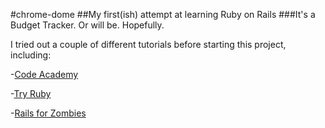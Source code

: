 #chrome-dome
##My first(ish) attempt at learning Ruby on Rails
###It's a Budget Tracker. Or will be. Hopefully.


I tried out a couple of different tutorials before starting this project, including:

-[Code Academy](http://www.codecademy.com/en/tracks/ruby)

-[Try Ruby](http://tryruby.org/levels/1/challenges/0)

-[Rails for Zombies](http://railsforzombies.org/levels/1)